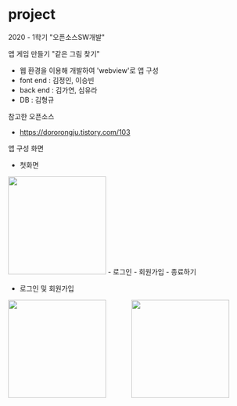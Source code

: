 # project
2020 - 1학기 "오픈소스SW개발"

앱 게임 만들기 "같은 그림 찾기"
- 웹 환경을 이용해 개발하여 'webview'로 앱 구성
- font end : 김정인, 이승빈
- back end : 김가연, 심유라
- DB : 김형규

참고한 오픈소스
- https://dororongju.tistory.com/103

앱 구성 화면
- 첫화면
<img src="https://user-images.githubusercontent.com/45381907/104876623-69841980-599b-11eb-99ca-76d2d0a2f95d.PNG" width = "200">
  - 로그인
  - 회원가입
  - 종료하기
  
- 로그인 및 회원가입
<div>
  <div style="float:left; width:50%">
    <img src = "https://user-images.githubusercontent.com/45381907/104876608-6557fc00-599b-11eb-8da9-e60f395d88ba.jpg" width="200" >
  </div>
  <div style ="float:right; width:50%">
    <img src ="https://user-images.githubusercontent.com/45381907/104876612-66892900-599b-11eb-8c6a-0789cabaaf67.jpg" width="200" >
  </div>
 </div>
  
